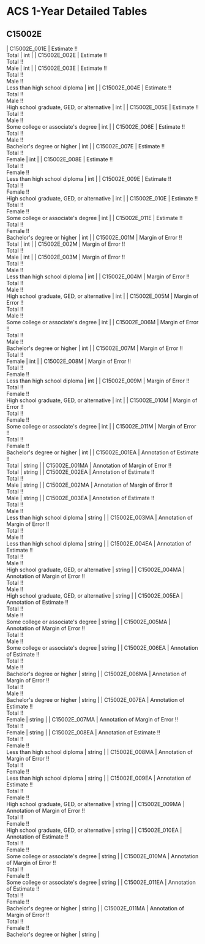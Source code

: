 # ACS 1-Year Detailed Tables

## C15002E

| C15002E_001E | Estimate !!<br>Total | int |
| C15002E_002E | Estimate !!<br>Total !!<br>Male | int |
| C15002E_003E | Estimate !!<br>Total !!<br>Male !!<br>Less than high school diploma | int |
| C15002E_004E | Estimate !!<br>Total !!<br>Male !!<br>High school graduate, GED, or alternative | int |
| C15002E_005E | Estimate !!<br>Total !!<br>Male !!<br>Some college or associate's degree | int |
| C15002E_006E | Estimate !!<br>Total !!<br>Male !!<br>Bachelor's degree or higher | int |
| C15002E_007E | Estimate !!<br>Total !!<br>Female | int |
| C15002E_008E | Estimate !!<br>Total !!<br>Female !!<br>Less than high school diploma | int |
| C15002E_009E | Estimate !!<br>Total !!<br>Female !!<br>High school graduate, GED, or alternative | int |
| C15002E_010E | Estimate !!<br>Total !!<br>Female !!<br>Some college or associate's degree | int |
| C15002E_011E | Estimate !!<br>Total !!<br>Female !!<br>Bachelor's degree or higher | int |
| C15002E_001M | Margin of Error !!<br>Total | int |
| C15002E_002M | Margin of Error !!<br>Total !!<br>Male | int |
| C15002E_003M | Margin of Error !!<br>Total !!<br>Male !!<br>Less than high school diploma | int |
| C15002E_004M | Margin of Error !!<br>Total !!<br>Male !!<br>High school graduate, GED, or alternative | int |
| C15002E_005M | Margin of Error !!<br>Total !!<br>Male !!<br>Some college or associate's degree | int |
| C15002E_006M | Margin of Error !!<br>Total !!<br>Male !!<br>Bachelor's degree or higher | int |
| C15002E_007M | Margin of Error !!<br>Total !!<br>Female | int |
| C15002E_008M | Margin of Error !!<br>Total !!<br>Female !!<br>Less than high school diploma | int |
| C15002E_009M | Margin of Error !!<br>Total !!<br>Female !!<br>High school graduate, GED, or alternative | int |
| C15002E_010M | Margin of Error !!<br>Total !!<br>Female !!<br>Some college or associate's degree | int |
| C15002E_011M | Margin of Error !!<br>Total !!<br>Female !!<br>Bachelor's degree or higher | int |
| C15002E_001EA | Annotation of Estimate !!<br>Total | string |
| C15002E_001MA | Annotation of Margin of Error !!<br>Total | string |
| C15002E_002EA | Annotation of Estimate !!<br>Total !!<br>Male | string |
| C15002E_002MA | Annotation of Margin of Error !!<br>Total !!<br>Male | string |
| C15002E_003EA | Annotation of Estimate !!<br>Total !!<br>Male !!<br>Less than high school diploma | string |
| C15002E_003MA | Annotation of Margin of Error !!<br>Total !!<br>Male !!<br>Less than high school diploma | string |
| C15002E_004EA | Annotation of Estimate !!<br>Total !!<br>Male !!<br>High school graduate, GED, or alternative | string |
| C15002E_004MA | Annotation of Margin of Error !!<br>Total !!<br>Male !!<br>High school graduate, GED, or alternative | string |
| C15002E_005EA | Annotation of Estimate !!<br>Total !!<br>Male !!<br>Some college or associate's degree | string |
| C15002E_005MA | Annotation of Margin of Error !!<br>Total !!<br>Male !!<br>Some college or associate's degree | string |
| C15002E_006EA | Annotation of Estimate !!<br>Total !!<br>Male !!<br>Bachelor's degree or higher | string |
| C15002E_006MA | Annotation of Margin of Error !!<br>Total !!<br>Male !!<br>Bachelor's degree or higher | string |
| C15002E_007EA | Annotation of Estimate !!<br>Total !!<br>Female | string |
| C15002E_007MA | Annotation of Margin of Error !!<br>Total !!<br>Female | string |
| C15002E_008EA | Annotation of Estimate !!<br>Total !!<br>Female !!<br>Less than high school diploma | string |
| C15002E_008MA | Annotation of Margin of Error !!<br>Total !!<br>Female !!<br>Less than high school diploma | string |
| C15002E_009EA | Annotation of Estimate !!<br>Total !!<br>Female !!<br>High school graduate, GED, or alternative | string |
| C15002E_009MA | Annotation of Margin of Error !!<br>Total !!<br>Female !!<br>High school graduate, GED, or alternative | string |
| C15002E_010EA | Annotation of Estimate !!<br>Total !!<br>Female !!<br>Some college or associate's degree | string |
| C15002E_010MA | Annotation of Margin of Error !!<br>Total !!<br>Female !!<br>Some college or associate's degree | string |
| C15002E_011EA | Annotation of Estimate !!<br>Total !!<br>Female !!<br>Bachelor's degree or higher | string |
| C15002E_011MA | Annotation of Margin of Error !!<br>Total !!<br>Female !!<br>Bachelor's degree or higher | string |


